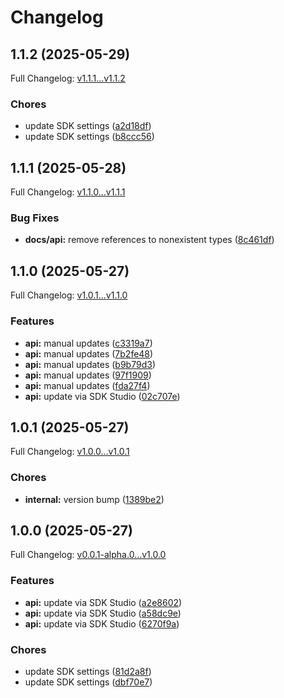 # Changelog

## 1.1.2 (2025-05-29)

Full Changelog: [v1.1.1...v1.1.2](https://github.com/premAI-io/prem-py-sdk/compare/v1.1.1...v1.1.2)

### Chores

* update SDK settings ([a2d18df](https://github.com/premAI-io/prem-py-sdk/commit/a2d18df81ce9f5cea75350689fb82a5360dc8e6a))
* update SDK settings ([b8ccc56](https://github.com/premAI-io/prem-py-sdk/commit/b8ccc56374bb228d16ac2832d841bdb39ff3e85e))

## 1.1.1 (2025-05-28)

Full Changelog: [v1.1.0...v1.1.1](https://github.com/premAI-io/prem-py-sdk/compare/v1.1.0...v1.1.1)

### Bug Fixes

* **docs/api:** remove references to nonexistent types ([8c461df](https://github.com/premAI-io/prem-py-sdk/commit/8c461df478043bbbca782cf8b1074d303af1f236))

## 1.1.0 (2025-05-27)

Full Changelog: [v1.0.1...v1.1.0](https://github.com/premAI-io/prem-py-sdk/compare/v1.0.1...v1.1.0)

### Features

* **api:** manual updates ([c3319a7](https://github.com/premAI-io/prem-py-sdk/commit/c3319a768e0b2b8fd217829926bbb4fd8167b9aa))
* **api:** manual updates ([7b2fe48](https://github.com/premAI-io/prem-py-sdk/commit/7b2fe48b60338a5ba7fa5ef22148de4a2736821b))
* **api:** manual updates ([b9b79d3](https://github.com/premAI-io/prem-py-sdk/commit/b9b79d3d4cebc18fd606e58799ff38580256d6a7))
* **api:** manual updates ([97f1909](https://github.com/premAI-io/prem-py-sdk/commit/97f1909dfc99841839b3a5c0e20b8c5fce79b718))
* **api:** manual updates ([fda27f4](https://github.com/premAI-io/prem-py-sdk/commit/fda27f43b7f0fce206e9953737c2aa74002293dd))
* **api:** update via SDK Studio ([02c707e](https://github.com/premAI-io/prem-py-sdk/commit/02c707e66d954c3f01d494feead42ad1c1d763a7))

## 1.0.1 (2025-05-27)

Full Changelog: [v1.0.0...v1.0.1](https://github.com/premAI-io/prem-py-sdk/compare/v1.0.0...v1.0.1)

### Chores

* **internal:** version bump ([1389be2](https://github.com/premAI-io/prem-py-sdk/commit/1389be29f10ac2989646b8fcb4271ac6553f7b6c))

## 1.0.0 (2025-05-27)

Full Changelog: [v0.0.1-alpha.0...v1.0.0](https://github.com/premAI-io/prem-py-sdk/compare/v0.0.1-alpha.0...v1.0.0)

### Features

* **api:** update via SDK Studio ([a2e8602](https://github.com/premAI-io/prem-py-sdk/commit/a2e86023709e4ba732e40b8f58ecc3c79298692a))
* **api:** update via SDK Studio ([a58dc9e](https://github.com/premAI-io/prem-py-sdk/commit/a58dc9ed4411558e0eb307462993caf52b38efe8))
* **api:** update via SDK Studio ([6270f9a](https://github.com/premAI-io/prem-py-sdk/commit/6270f9a56db3436b3afb6b31efbec5a3a68b5819))


### Chores

* update SDK settings ([81d2a8f](https://github.com/premAI-io/prem-py-sdk/commit/81d2a8f510c5f77640ba9ea7a8340657e06a4e32))
* update SDK settings ([dbf70e7](https://github.com/premAI-io/prem-py-sdk/commit/dbf70e7774e0567b3a9e3bcf889d4b540237fab8))
